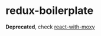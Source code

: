# redux-boilerplate

**Deprecated**, check [react-with-moxy](https://github.com/moxystudio/react-with-moxy)
